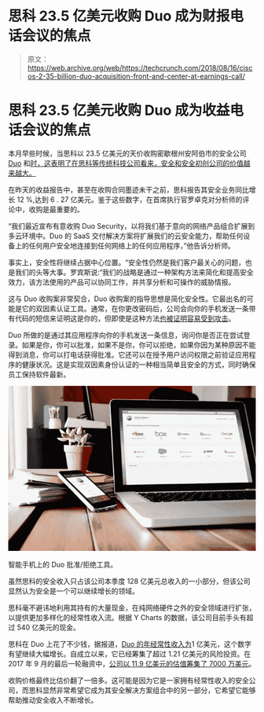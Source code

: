 # 思科 23.5 亿美元收购 Duo 成为财报电话会议的焦点

> 原文：<https://web.archive.org/web/https://techcrunch.com/2018/08/16/ciscos-2-35-billion-duo-acquisition-front-and-center-at-earnings-call/>

# 思科 23.5 亿美元收购 Duo 成为收益电话会议的焦点

本月早些时候，当思科以 23.5 亿美元的天价收购密歇根州安阿伯市的安全公司 [Duo](https://web.archive.org/web/20230306150620/http://duo.com/) 和[时，这表明了在思科等传统科技公司看来，安全和安全初创公司的价值越来越大。](https://web.archive.org/web/20230306150620/https://techcrunch.com/2018/08/02/cisco-is-buying-duo-security-for-2-35b-in-cash/)

在昨天的收益报告中，甚至在收购合同墨迹未干之前，思科报告其安全业务同比增长 12 %,达到 6 . 27 亿美元。鉴于这些数字，在首席执行官罗卓克对分析师的评论中，收购是最重要的。

“我们最近宣布有意收购 Duo Security，以将我们基于意向的网络产品组合扩展到多云环境中。Duo 的 SaaS 交付解决方案将扩展我们的云安全能力，帮助任何设备上的任何用户安全地连接到任何网络上的任何应用程序，”他告诉分析师。

事实上，安全性将继续占据中心位置。“安全性仍然是我们客户最关心的问题，也是我们的头等大事。罗宾斯说:“我们的战略是通过一种架构方法来简化和提高安全效力，该方法使用的产品可以协同工作，并共享分析和可操作的威胁情报。

这与 Duo 收购案非常契合，Duo 收购案的指导思想是简化安全性。它最出名的可能是它的双因素认证工具。通常，在你更改密码后，公司会向你的手机发送一条带有代码的短信来证明这是你的，但即使是这种方法[也被证明容易受到攻击](https://web.archive.org/web/20230306150620/https://techcrunch.com/2016/07/25/nist-declares-the-age-of-sms-based-2-factor-authentication-over/)。

Duo 所做的是通过其应用程序向你的手机发送一条信息，询问你是否正在尝试登录。如果是你，你可以批准，如果不是你，你可以拒绝，如果你因为某种原因不能得到消息，你可以打电话获得批准。它还可以在授予用户访问权限之前验证应用程序的健康状况。这是实现双因素身份认证的一种相当简单且安全的方式，同时确保员工保持软件最新。

![](img/2ec87345554cb456a051f61c53403c9e.png)

智能手机上的 Duo 批准/拒绝工具。

虽然思科的安全收入只占该公司本季度 128 亿美元总收入的一小部分，但该公司显然认为安全是一个可以继续增长的领域。

思科毫不避讳地利用其持有的大量现金，在纯网络硬件之外的安全领域进行扩张，以提供更加多样化的经常性收入流。根据 Y Charts 的数据，该公司目前手头有超过 540 亿美元的现金。

思科在 Duo 上花了不少钱，据报道，[Duo 的年经常性收入为](https://web.archive.org/web/20230306150620/http://www.theopenforce.com/2018/08/congrats-duo.html)1 亿美元，这个数字有望继续大幅增长。自成立以来，它已经筹集了超过 1.21 亿美元的风险投资。在 2017 年 9 月的最后一轮融资中，[公司以 11.9 亿美元的估值筹集了 7000 万美元](https://web.archive.org/web/20230306150620/https://techcrunch.com/2017/10/18/duo-security-raises-70-million-at-a-valuation-north-of-1-billion/)。

收购价格最终比估价翻了一倍多。这可能是因为它是一家拥有经常性收入的安全公司，而思科显然非常希望它成为其安全解决方案组合中的另一部分，它希望它能够帮助推动安全收入不断增长。